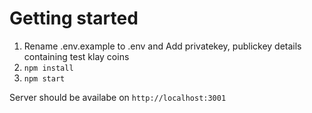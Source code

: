 # Getting started

1. Rename .env.example to .env and Add privatekey, publickey details containing test klay coins
2. `npm install`
3. `npm start`

Server should be availabe on `http://localhost:3001`